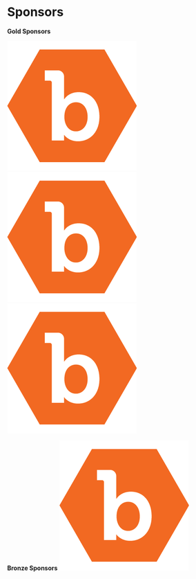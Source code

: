 # Sponsors

**Gold Sponsors**

[![](../.gitbook/assets/bugcrowd.png)](https://www.bugcrowd.com)
[![](../.gitbook/assets/bugcrowd.png)](https://www.anlyz.co)
[![](../.gitbook/assets/bugcrowd.png)](https://www.securityinnovation.com)

**Bronze Sponsors**
[![](../.gitbook/assets/bugcrowd.png)](http://www.intouchworld.net)

